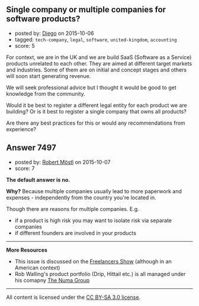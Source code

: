## Single company or multiple companies for software products?

- posted by: [Diego](https://stackexchange.com/users/2205060/diego) on 2015-10-06
- tagged: `tech-company`, `legal`, `software`, `united-kingdom`, `accounting`
- score: 5

<p>For context, we are in the UK and we are build SaaS (Software as a Service) products unrelated to each other. They are aimed at different target markets and industries. Some of them are on initial and concept stages and others will soon start generating revenue.</p>

<p>We will seek professional advice but I thought it would be good to get knowledge from the community.</p>

<p>Would it be best to register a different legal entity for each product we are building? Or is it best to register a single company that owns all products?</p>

<p>Are there any best practices for this or would any recommendations from experience?</p>



## Answer 7497

- posted by: [Robert Möstl](https://stackexchange.com/users/1018191/robert-m-stl) on 2015-10-07
- score: 7

<p><strong>The default answer is no.</strong></p>

<p><strong>Why?</strong> Because multiple companies usually lead to more paperwork and expenses - independently from the country you're located in.</p>

<p>Though there are reasons for multiple companies. E.g. </p>

<ul>
<li>if a product is high risk you may want to isolate risk via separate companies</li>
<li>if different founders are involved in your products</li>
</ul>

<hr>

<p><strong>More Resources</strong></p>

<ul>
<li>This issue is discussed on the <a href="https://devchat.tv/freelancers/the-freelancers-show-live-q-a-5-march-24-2015">Freelancers Show</a> (although in an American context)</li>
<li>Rob Walling's product portfolio (Drip, Hittail etc.) is all managed under his comapny <a href="http://www.thenumagroup.com/">The Numa Group</a></li>
</ul>




---

All content is licensed under the [CC BY-SA 3.0 license](https://creativecommons.org/licenses/by-sa/3.0/).
